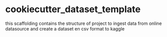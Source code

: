 # cookiecutter_dataset_template
 this scaffolding contains the structure of project to ingest data from online datasource and create a dataset en csv format to kaggle
